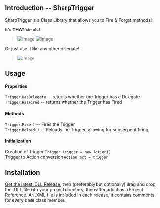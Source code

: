 ## Introduction -- SharpTrigger
SharpTrigger is a Class Library that allows you to Fire &amp; Forget methods!

It's **THAT** simple!

>![image](https://user-images.githubusercontent.com/92113985/181773494-797ac38b-4c58-42ea-a4f3-6dc2714776ee.png)
>![image](https://user-images.githubusercontent.com/92113985/181773827-c0cbac72-5ac0-40d5-a0f9-1a95b9cf3e00.png)	

Or just use it like any other delegate!
>![image](https://user-images.githubusercontent.com/92113985/181777290-bb92a5d5-35ad-4884-b8f1-71b04f7fdc5a.png)


## Usage 
#### Properties
`Trigger`.`HasDelegate` -- returns whether the Trigger has a Delegate <br>
`Trigger`.`HasFired` -- returns whether the Trigger has Fired <br>

#### Methods
`Trigger`.`Fire()` -- Fires the Trigger <br>
`Trigger`.`Reload()` -- Reloads the Trigger, allowing for subsequent firing <br>

#### Initialization
Creation of Trigger
`Trigger trigger = new Action()` <br>
Trigger to Action conversion
`Action act = trigger` <br>

## Installation

[Get the latest .DLL Release](https://github.com/OlivierORRataj/SharpTrigger/releases), then (preferably but optionally) drag and drop the .DLL file into your project directory, thereafter add it as a Project Reference. An .XML file is included in each release, it contains comments for every base class member.
